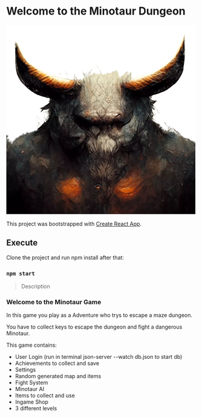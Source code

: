 # Welcome to the Minotaur Dungeon

![banner](./src//pics//menuPics/banner.png)


This project was bootstrapped with [Create React App](https://github.com/facebook/create-react-app).

## Execute

Clone the project and run npm install after that:

### `npm start`

> Description

### Welcome to the Minotaur Game

In this game you play as a Adventure who trys to escape a maze dungeon. 

You have to collect keys to escape the dungeon and fight a dangerous Minotaur.

This game contains:

- User Login (run in terminal json-server --watch db.json to start db)
- Achievements to collect and save
- Settings
- Random generated map and items
- Fight System
- Minotaur AI
- Items to collect and use
- Ingame Shop 
- 3 different levels